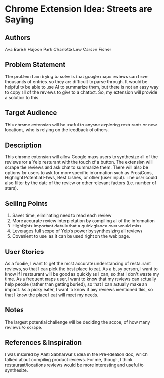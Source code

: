 # Chrome Extension Idea: Streets are Saying

## Authors

Ava Barish
Hajoon Park
Charlotte Lew
Carson Fisher

## Problem Statement

The problem I am trying to solve is that google maps reviews can have thousands of entries, so they are difficult to parse through. It would be helpful
to be able to use AI to summarize them, but there is not an easy way to copy all of the reviews to give to a chatbot. So, my extension
will provide a solution to this.

## Target Audience

This chrome extension will be useful to anyone exploring resturants or new locations, who is relying on the feedback of others.

## Description

This chrome extension will allow Google maps users to synthesize all of the reviews for a Yelp resturant with the touch of a button. The extension
will scrape the reviews and ask chat to summarize them. There will also be options for users to ask for more specific information such as 
Pros/Cons, Highlight Potential Flaws, Best Dishes, or other (user input). The user could also filter by the date of the review or other relevant factors
(i.e. number of stars).

## Selling Points

1. Saves time, eliminating need to read each review
2. More accurate review interpretation by compiling all of the information
3. Highlights important details that a quick glance over would miss
4. Leverages full scope of Yelp's power by synthesizing all reviews
5. Covenient to use, as it can be used right on the web page.

## User Stories

As a foodie, I want to get the most accurate understanding of restaurant reviews, so that I can pick the best place to eat.
As a busy person, I want to know if I restaurant will be good as quickly as I can, so that I don't waste my time.
As a frequent maps user, I want to know that my reviews can actually help people (rather than getting buried), so that I can actually make an impact.
As a picky eater, I want to know if any reviews mentioned this, so that I know the place I eat will meet my needs.

## Notes

The largest potential challenge will be deciding the scope, of how many reviews to scrape. 

## References & Inspiration

I was inspired by Aarti Sabharwal's idea in the Pre-Ideation doc, which talked about compiling product reviews. For me, though, I think restaurant/locations reviews would be more
interesting and useful to synthesize. 
